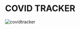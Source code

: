 # COVID TRACKER

![covidtracker](https://github.com/Nikki0830/React-functionalities/assets/69712671/644f3e3b-b610-4e1d-8137-4b1584d43198)
